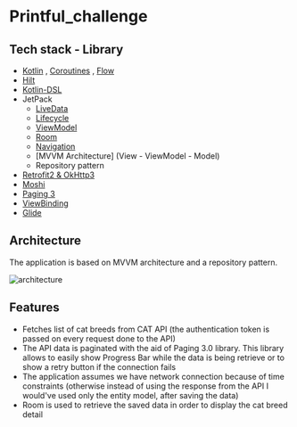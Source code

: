 # Printful_challenge

## Tech stack - Library
- [Kotlin](https://kotlinlang.org/) , [Coroutines](https://github.com/Kotlin/kotlinx.coroutines) , [Flow](https://kotlin.github.io/kotlinx.coroutines/kotlinx-coroutines-core/kotlinx.coroutines.flow/)
- [Hilt](https://developer.android.com/training/depvendency-injection/hilt-android)
- [Kotlin-DSL](https://docs.gradle.org/current/userguide/kotlin_dsl.html)
- JetPack
  - [LiveData](https://developer.android.com/topic/libraries/architecture/livedata)
  - [Lifecycle](https://developer.android.com/jetpack/androidx/releases/lifecycle)
  - [ViewModel](https://developer.android.com/topic/libraries/architecture/viewmodel)
  - [Room](https://developer.android.com/topic/libraries/architecture/room)
  - [Navigation](https://developer.android.com/guide/navigation/navigation-getting-started)
  - [MVVM Architecture] (View  - ViewModel - Model)
  - Repository pattern
- [Retrofit2 & OkHttp3](https://github.com/square/retrofit)
- [Moshi](https://github.com/square/moshi)
- [Paging 3](https://developer.android.com/topic/libraries/architecture/paging/v3-overview)
- [ViewBinding](https://developer.android.com/topic/libraries/view-binding)
- [Glide](https://github.com/bumptech/glide)

## Architecture
The application is based on MVVM architecture and a repository pattern.

![architecture](https://raw.githubusercontent.com/fevziomurtekin/hackernewsapp/master/screenshot/mvvm.png)

## Features
- Fetches list of cat breeds from CAT API (the authentication token is passed on every request done to the API)
- The API data is paginated with the aid of Paging 3.0 library. This library allows to easily show Progress Bar while the data is being retrieve or to show a retry button if the connection fails
- The application assumes we have network connection because of time constraints (otherwise instead of using the response from the API I would've used only the entity model, after saving the data)
- Room is used to retrieve the saved data in order to display the cat breed detail

